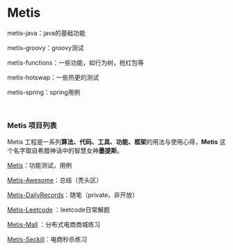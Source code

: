 # Metis

metis-java：java的基础功能

metis-groovy：groovy测试

metis-functions：一些功能，如行为树，抢红包等

metis-hotswap：一些热更的测试

metis-spring：spring用例

<br>



### Metis 项目列表

Metis 工程是一系列**算法、代码、工具、功能、框架**的用法与使用心得，**Metis** 这个名字取自希腊神话中的智慧女神**墨提斯**。

[Metis](https://github.com/Ariescat/Metis)：功能测试，用例

[Metis-Awesome](https://github.com/Ariescat/Metis-Awesome)：总结（秃头区）

[Metis-DailyRecords](https://github.com/Ariescat/Metis-DailyRecords)：随笔（private，非开放）

[Metis-Leetcode](https://github.com/Ariescat/Metis-Mall) ：leetcode日常解题

[Metis-Mall](https://github.com/Ariescat/Metis-Mall) ：分布式电商商城练习

[Metis-Seckill](https://github.com/Ariescat/Metis-Seckill)：电商秒杀练习
